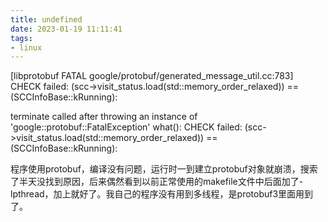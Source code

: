```yaml
---
title: undefined
date: 2023-01-19 11:11:41
tags:
- linux
---
```


[libprotobuf FATAL google/protobuf/generated_message_util.cc:783] CHECK failed: (scc->visit_status.load(std::memory_order_relaxed)) == (SCCInfoBase::kRunning): 

terminate called after throwing an instance of 'google::protobuf::FatalException'
  what():  CHECK failed: (scc->visit_status.load(std::memory_order_relaxed)) == (SCCInfoBase::kRunning): 

 程序使用protobuf，编译没有问题，运行时一到建立protobuf对象就崩溃，搜索了半天没找到原因，后来偶然看到以前正常使用的makefile文件中后面加了-lpthread，加上就好了。我自己的程序没有用到多线程，是protobuf3里面用到了。

